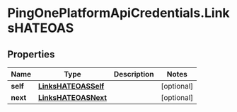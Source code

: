# PingOnePlatformApiCredentials.LinksHATEOAS

## Properties

Name | Type | Description | Notes
------------ | ------------- | ------------- | -------------
**self** | [**LinksHATEOASSelf**](LinksHATEOASSelf.md) |  | [optional] 
**next** | [**LinksHATEOASNext**](LinksHATEOASNext.md) |  | [optional] 


